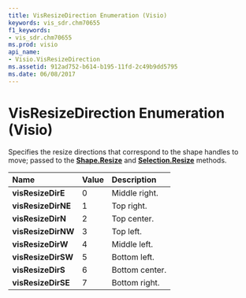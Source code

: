 ```yaml
---
title: VisResizeDirection Enumeration (Visio)
keywords: vis_sdr.chm70655
f1_keywords:
- vis_sdr.chm70655
ms.prod: visio
api_name:
- Visio.VisResizeDirection
ms.assetid: 912ad752-b614-b195-11fd-2c49b9dd5795
ms.date: 06/08/2017
---
```



# VisResizeDirection Enumeration (Visio)

Specifies the resize directions that correspond to the shape handles to move; passed to the  **[Shape.Resize](Visio.Shape.Resize.md)** and **[Selection.Resize](Visio.Selection.Resize.md)** methods.



|**Name**|**Value**|**Description**|
|:-----|:-----|:-----|
| **visResizeDirE**|0|Middle right.|
| **visResizeDirNE**|1|Top right.|
| **visResizeDirN**|2|Top center.|
| **visResizeDirNW**|3|Top left.|
| **visResizeDirW**|4|Middle left.|
| **visResizeDirSW**|5|Bottom left.|
| **visResizeDirS**|6|Bottom center.|
| **visResizeDirSE**|7|Bottom right.|

